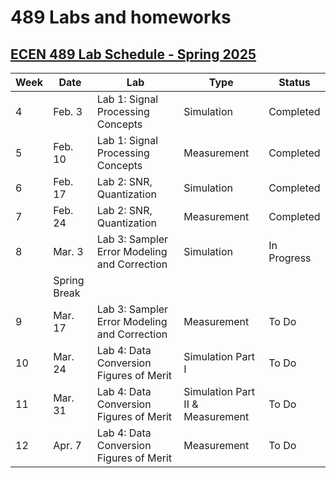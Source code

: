 # 489 Labs and homeworks

## [ECEN 489 Lab Schedule - Spring 2025](pplx://action/followup)

| Week | Date      | Lab                                                | Type        | Status      |
|------|-----------|----------------------------------------------------|-------------|-------------|
| 4    | Feb. 3    | Lab 1: Signal Processing Concepts              | Simulation  | Completed   |
| 5    | Feb. 10   | Lab 1: Signal Processing Concepts              | Measurement | Completed   |
| 6    | Feb. 17   | Lab 2: SNR, Quantization                         | Simulation  | Completed |
| 7    | Feb. 24   | Lab 2: SNR, Quantization                         | Measurement | Completed       |
| 8    | Mar. 3    | Lab 3: Sampler Error Modeling and Correction     | Simulation  | In Progress       |
|      | Spring Break|                                                    |             |             |
| 9    | Mar. 17   | Lab 3: Sampler Error Modeling and Correction     | Measurement | To Do       |
| 10   | Mar. 24   | Lab 4: Data Conversion Figures of Merit         | Simulation Part I | To Do       |
| 11   | Mar. 31   | Lab 4: Data Conversion Figures of Merit         | Simulation Part II & Measurement | To Do       |
| 12   | Apr. 7    | Lab 4: Data Conversion Figures of Merit         | Measurement | To Do       |